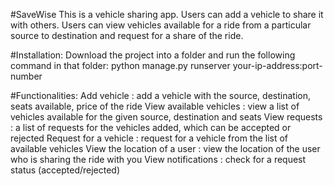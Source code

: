 #SaveWise
This is a vehicle sharing app.
Users can add a vehicle to share it with others.
Users can view vehicles available for a ride from a particular source to destination and request for a share of the ride.

#Installation:
  Download the project into a folder and run the following command in that folder:
    python manage.py runserver your-ip-address:port-number
    
#Functionalities:
  Add vehicle : add a vehicle with the source, destination, seats available, price of the ride
  View available vehicles : view a list of vehicles available for the given source, destination and seats
  View requests : a list of requests for the vehicles added, which can be accepted or rejected
  Request for a vehicle : request for a vehicle from the list of available vehicles
  View the location of a user : view the location of the user who is sharing the ride with you
  View notifications : check for a request status (accepted/rejected)
